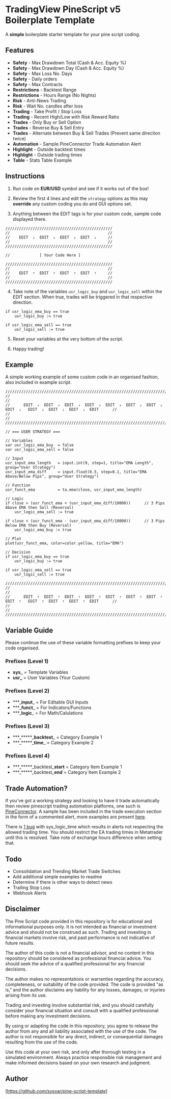 # TradingView PineScript v5 Boilerplate Template
A **simple** boilerplate starter template for your pine script coding.

## Features
* **Safety** - Max Drawdown Total (Cash & Acc. Equity %)
* **Safety** - Max Drawdown Day (Cash & Acc. Equity %)
* **Safety** - Max Loss No. Days
* **Safety** - Daily orders
* **Safety** - Max Contracts
* **Restrictions** - Backtest Range
* **Restrictions** - Hours Range (No Nights)
* **Risk** - Anti-News Trading
* **Risk** - Wait No. candles after loss 
* **Trading** - Take Profit / Stop Loss
* **Trading** - Recent High/Low with Risk Reward Ratio
* **Trades** - Only Buy or Sell Option
* **Trades** - Reverse Buy & Sell Entry
* **Trades** - Alternate between Buy & Sell Trades (Prevent same direciton twice)
* **Automation** - Sample PineConnector Trade Automation Alert
* **Highlight** - Outside backtest times
* **Highlight** - Outside trading times
* **Table** - Stats Table Example


## Instructions
1. Run code on **EUR/USD** symbol and see if it works out of the box!

2. Review the first 4 lines and edit the `strategy` options as this may **override** any custom coding you do and GUI options set.

3. Anything between the EDIT tags is for your custom code, sample code displayed there.

```
///////////////////////////////////////////////
//                                           //
//    EDIT  ⇣  EDIT  ⇣  EDIT  ⇣  EDIT  ⇣     //
//                                           //
///////////////////////////////////////////////

//             [ Your Code Here ]

///////////////////////////////////////////////
//                                           //
//    EDIT  ⇡  EDIT  ⇡  EDIT  ⇡  EDIT  ⇡     //
//                                           //
///////////////////////////////////////////////
```

4. Take note of the variables `usr_logic_buy` and `usr_logic_sell` within the EDIT section. When true, trades will be triggered in that respective direction.

```
if usr_logic_ema_buy == true
    usr_logic_buy := true

if usr_logic_ema_sell == true
    usr_logic_sell := true
```

5. Reset your variables at the very bottom of the script. 

6. Happy trading!

## Example
A simple working example of some custom code in an organised fashion, also included in example script.

```
////////////////////////////////////////////////////////////////////////////////////////////////////////////////////////
//                                                                                                                    //
//      EDIT  ⇣  EDIT  ⇣  EDIT  ⇣  EDIT  ⇣  EDIT  ⇣  EDIT  ⇣  EDIT  ⇣  EDIT  ⇣   EDIT  ⇣  EDIT  ⇣  EDIT  ⇣  EDIT      //
//                                                                                                                    //
////////////////////////////////////////////////////////////////////////////////////////////////////////////////////////

// === USER STRATEGY ===

// Variables
var usr_logic_ema_buy  = false
var usr_logic_ema_sell = false

// Input
usr_input_ema_length   = input.int(9, step=1, title="EMA Length", group="User Strategy")
usr_input_ema_diff     = input.float(0.5, step=0.1, title="EMA Above/Below Pips", group="User Strategy")

// Function
usr_funct_ema          = ta.ema(close, usr_input_ema_length)

// Logic
if close > (usr_funct_ema + (usr_input_ema_diff/10000))      // 3 Pips Above EMA then Sell (Reversal)
    usr_logic_ema_sell := true

if close < (usr_funct_ema - (usr_input_ema_diff/10000))      // 3 Pips Below EMA then Buy (Reversal)
    usr_logic_ema_buy := true

// Plot
plot(usr_funct_ema, color=color.yellow, title="EMA")

// Decision
if usr_logic_ema_buy == true
    usr_logic_buy := true

if usr_logic_ema_sell == true
    usr_logic_sell := true

////////////////////////////////////////////////////////////////////////////////////////////////////////////////////////
//                                                                                                                    //
//      EDIT  ⇡  EDIT  ⇡  EDIT  ⇡  EDIT  ⇡  EDIT  ⇡  EDIT  ⇡  EDIT  ⇡  EDIT  ⇡   EDIT  ⇡  EDIT  ⇡  EDIT  ⇡  EDIT      //
//                                                                                                                    //
////////////////////////////////////////////////////////////////////////////////////////////////////////////////////////
```

## Variable Guide
Please continue the use of these variable formatting prefixes to keep your code organised.

### Prefixes (Level 1)
 - **sys_** = Template Variables
 - **usr_** = User Variables (Your Custom)

### Prefixes (Level 2)
 - \*\*\*_**input**\_ = For Editable GUI Inputs
 - \*\*\*_**funct**\_ = For Indicators/Functions
 - \*\*\*_**logic**\_ = For Math/Calulations

### Prefixes (Level 3)
 - \*\*\*_\*\*\*\*\*\_**backtest**\_ = Category Example 1
 - \*\*\*_\*\*\*\*\*\_**time**\_ = Category Example 2

### Prefixes (Level 4)
 - \*\*\*_\*\*\*\*\*\_backtest\_**start** = Category Item Example 1
 - \*\*\*_\*\*\*\*\*\_backtest\_**end** = Category Item Example 2

## Trade Automation?
If you've got a working strategy and looking to have it trade automatically then review pinescript trading automation platforms, one such is [PineConnector](https://www.pineconnector.com/). A sample has been included in the trade execution section in the form of a commented alert, more examples are present [here](https://www.tradingview.com/script/8XxtDrdc-PineConnector-Adding-alert-and-plotshape/).

There is [1 bug](https://github.com/sysvar/pine-script-template/issues/1) with sys_logic_time which results in alerts not respecting the allowed trading time. You should restrict the EA trading times in Metatrader until this is resolved. Take note of exchange hours difference when setting that.

## Todo
* Consolidation and Trending Market Trade Switches
* Add additional simple examples to readme
* Determine if there is other ways to detect news
* Trailing Stop Loss
* Webhook Alerts

## Disclaimer
The Pine Script code provided in this repository is for educational and informational purposes only. It is not intended as financial or investment advice and should not be construed as such. Trading and investing in financial markets involve risk, and past performance is not indicative of future results.

The author of this code is not a financial advisor, and no content in this repository should be considered as professional financial advice. You should seek the advice of a qualified professional for any financial decisions.

The author makes no representations or warranties regarding the accuracy, completeness, or suitability of the code provided. The code is provided "as is," and the author disclaims any liability for any losses, damages, or injuries arising from its use.

Trading and investing involve substantial risk, and you should carefully consider your financial situation and consult with a qualified professional before making any investment decisions.

By using or adapting the code in this repository, you agree to release the author from any and all liability associated with the use of the code. The author is not responsible for any direct, indirect, or consequential damages resulting from the use of the code.

Use this code at your own risk, and only after thorough testing in a simulated environment. Always practice responsible risk management and make informed decisions based on your own research and judgment.

## Author
[https://github.com/sysvar/pine-script-template]
